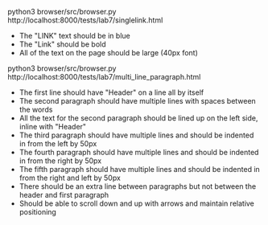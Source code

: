 python3 browser/src/browser.py http://localhost:8000/tests/lab7/singlelink.html
- The "LINK" text should be in blue
- The "Link" should be bold
- All of the text on the page should be large (40px font)

python3 browser/src/browser.py http://localhost:8000/tests/lab7/multi_line_paragraph.html
- The first line should have "Header" on a line all by itself
- The second paragraph should have multiple lines with spaces between the words
- All the text for the second paragraph should be lined up on the left side, inline with "Header"
- The third paragraph should have multiple lines and should be indented in from the left by 50px
- The fourth paragraph should have multiple lines and should be indented in from the right by 50px
- The fifth paragraph should have multiple lines and should be indented in from the right and left by 50px
- There should be an extra line between paragraphs but not between the header and first paragraph
- Should be able to scroll down and up with arrows and maintain relative positioning